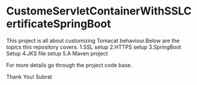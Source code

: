 # CustomeServletContainerWithSSLCertificateSpringBoot

This project is all about customizing Tomacat behaviour.Below are the topics this repository covers.
1.SSL setup
2.HTTPS setup
3.SpringBoot Setup
4.JKS file setup
5.A Maven project

For more details go through the project code base.

Thank You!
Subrat
